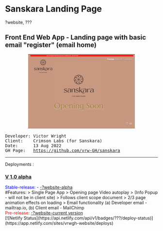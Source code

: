 # Sanskara Landing Page

?website, ???
<h2>Front End Web App - <strong>Landing page with basic email "register" (email home)</strong></h2>
<div align="center">
<a href="https://?website"><img alt="screenshot" src="https://raw.githubusercontent.com/vrw-GH/sanskara/f53ed83b176127df1a4e53a2f2fb76fb774c6168/project-basics/Screenshot.png?raw=true" width="70%" height="50%" /></a>
</div>
<pre>
Developer: Victor Wright
Client:    Crimson Labs (for Sanskara)
Date:      13 Aug 2022
GH Page:   <a href="https://vrw-gh.github.io/sanskara/">https://github.com/vrw-GH/sanskara</a>
</pre>
<hr />
Deployments :
<h3><u>V 1.0 alpha</u></h3>
<span style="color:blue">Stable-release: - <a href="https://">-?website-alpha</a></span>
<br />
#Features:
> Single Page App
> Opening page Video autoplay
> (Info Popup - will not be in client site)
> Follows client scope document
> 2/3 page animation effects on loading
> Email functionality (a) Developer email - mailtrap.io, (b) Client email - MailChimp
<br />
<span style="color:red" >Pre-release:    <a href="https://">-?website-current version</a></span>
<br />
[![Netlify Status](https://api.netlify.com/api/v1/badges/???/deploy-status)](https://app.netlify.com/sites/vrwgh-website/deploys)
<br />
